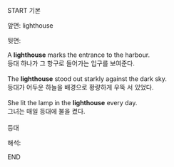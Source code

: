 START
기본

앞면:
lighthouse


뒷면:
<div>A <strong>lighthouse</strong> marks the entrance to the harbour. </div><div><div>등대 하나가 그 항구로 들어가는 입구를 보여준다.</div></div><div><br></div><div><div>The <strong>lighthouse</strong> stood out starkly against the dark sky. </div><div><div>등대가 어두운 하늘을 배경으로 황량하게 우뚝 서 있었다.</div></div></div><div><br></div><div><div>She lit the lamp in the <strong>lighthouse</strong> every day. </div><div><div>그녀는 매일 등대에 불을 켰다.</div></div></div><div><br></div><div>등대</div>


해석:
<!--ID: 1746614454208-->
END